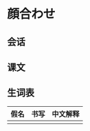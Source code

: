 # 顔合わせ

## 会话

## 课文

## 生词表

| 假名 | 书写 | 中文解释 |
| ---- | ---- | -------- |
|      |      |          |
